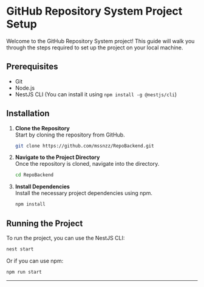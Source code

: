 
# GitHub Repository System Project Setup

Welcome to the GitHub Repository System project! This guide will walk you through the steps required to set up the project on your local machine.

## Prerequisites

- Git
- Node.js
- NestJS CLI (You can install it using `npm install -g @nestjs/cli`)

## Installation

1. **Clone the Repository**  
   Start by cloning the repository from GitHub.
   ```bash
   git clone https://github.com/mssnzz/RepoBackend.git
   ```

2. **Navigate to the Project Directory**  
   Once the repository is cloned, navigate into the directory.
   ```bash
   cd RepoBackend
   ```

3. **Install Dependencies**  
   Install the necessary project dependencies using npm.
   ```bash
   npm install
   ```

## Running the Project

To run the project, you can use the NestJS CLI:

```bash
nest start
```

Or if you can use npm:

```bash
npm run start
```

---

